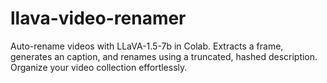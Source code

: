 # llava-video-renamer
Auto-rename videos with LLaVA-1.5-7b in Colab. Extracts a frame, generates an  caption, and renames using a truncated, hashed description. Organize your video collection effortlessly.
